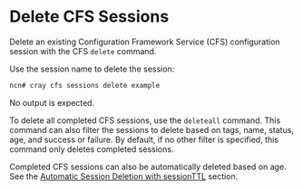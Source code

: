 # Delete CFS Sessions

Delete an existing Configuration Framework Service \(CFS\) configuration session with the CFS `delete` command.

Use the session name to delete the session:

```bash
ncn# cray cfs sessions delete example
```

No output is expected.

To delete all completed CFS sessions, use the `deleteall` command. This command can also filter the sessions to delete based on tags, name, status, age, and success or failure. By default, if no other filter is specified, this command only deletes completed sessions.

Completed CFS sessions can also be automatically deleted based on age. See the [Automatic Session Deletion with sessionTTL](Automatic_Session_Deletion_with_sessionTTL.md) section.

